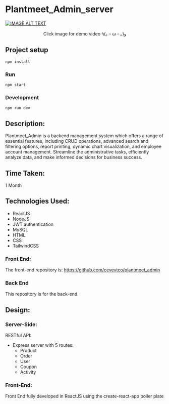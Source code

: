 # Plantmeet_Admin_server

[![IMAGE ALT TEXT](https://i.imgur.com/BgufrSb.jpg)](" "Plantmeet_Admin")

<p align="center">Click image for demo video ٩(｡・ω・｡)و</p>

## Project setup
```
npm install
```

### Run
```
npm start
```

### Development
```
npm run dev
```

## Description:

Plantmeet_Admin is a backend management system which offers a range of essential features, including CRUD operations, advanced search and filtering options, report printing, dynamic chart visualization, and employee account management. Streamline the administrative tasks, efficiently analyze data, and make informed decisions for business success.

## Time Taken:

1 Month

## Technologies Used:

- ReactJS
- NodeJS
- JWT authentication
- MySQL
- HTML
- CSS
- TailwindCSS

### Front End:

The front-end repository is: https://github.com/cevevtco/plantmeet_admin

### Back End

This repository is for the back-end.



## Design:


### Server-Side:
RESTful API: 
- Express server with 5 routes:
  - Product
  - Order
  - User
  - Coupon
  - Activity


### Front-End:

Front End fully developed in ReactJS using the create-react-app boiler plate





